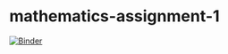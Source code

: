 # mathematics-assignment-1

[![Binder](https://mybinder.org/badge_logo.svg)](https://mybinder.org/v2/gh/FrankThompo/mathematics-assignment-1/main)
